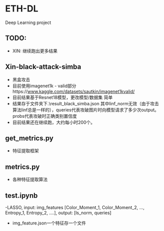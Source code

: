 # ETH-DL
Deep Learning project


## TODO: 
- XIN: 继续跑出更多结果
## Xin-black-attack-simba
- 黑盒攻击
- 目前使用imagenet1k - valid部分https://www.kaggle.com/datasets/sautkin/imagenet1kvalid/
- 目前结果基于Resnet18模型，更改模型/数据集 简单
- 结果存于文件夹下.\result_black_simba.json 其中linf_norm无效（由于攻击算法linf总是一样的），queries代表攻破图片时向模型请求了多少次output。probs代表攻破时正确类别置信度
- 目前结果还在继续跑，大约每小时200个。
## get_metrics.py
- 特征提取框架

## metrics.py
- 各种特征提取算法

## test.ipynb
-LASSO, input: img_features [Color_Moment_1, Color_Moment_2, ..., Entropy_1, Entropy_2, ....], output: [ls_norm, queries]
- img_feature.json一个特征存一个文件
